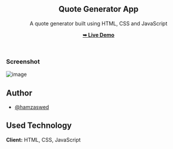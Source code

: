 <div align="center">

  <br />
  <br />

  <h2 align="center">Quote Generator App</h2>

A quote generator built using HTML, CSS and JavaScript

<a href="https://hamzaswed.github.io/vanillajs-quote-generator-project"><strong>➥ Live Demo</strong></a>

</div>

<br />

### Screenshot

![image](https://github.com/hamzaswed/vanillajs-quote-generator-project/assets/81015655/cac955cc-f4a5-4126-83f9-a572c3962777)


## Author

- [@hamzaswed](https://github.com/hamzaswed)

## Used Technology

**Client:** HTML, CSS, JavaScript

